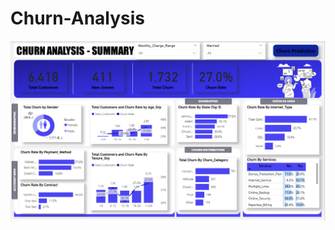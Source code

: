 # Churn-Analysis
![image alt](https://github.com/E22CSEU1553/Churn-Analysis/blob/5149d8178ef2939fdaafb1d9382d0f0c22e95653/Churn%20analysis%20summary.png)

